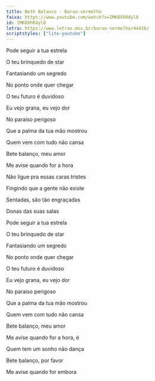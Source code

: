 ```yaml
---
title: Beth Balanco - Barao-vermelho
faixa: https://www.youtube.com/watch?v=IMK8XhR4yl8
id: IMK8XhR4yl8
letra: https://www.letras.mus.br/barao-vermelho/44416/
scriptstyles: ["lite-youtube"]
---
```


Pode seguir a tua estrela

O teu brinquedo de star

Fantasiando um segredo

No ponto onde quer chegar

O teu futuro é duvidoso

Eu vejo grana, eu vejo dor

No paraíso perigoso

Que a palma da tua mão mostrou

Quem vem com tudo não cansa

Bete balanço, meu amor

Me avise quando for a hora

Não ligue pra essas caras tristes

Fingindo que a gente não existe

Sentadas, são tão engraçadas

Donas das suas salas

Pode seguir a tua estrela

O teu brinquedo de star

Fantasiando um segredo

No ponto onde quer chegar

O teu futuro é duvidoso

Eu vejo grana, eu vejo dor

No paraíso perigoso

Que a palma da tua mão mostrou

Quem vem com tudo não cansa

Bete balanço, meu amor

Me avise quando for a hora, é

Quem tem um sonho não dança

Bete balanço, por favor

Me avise quando for embora
